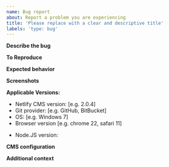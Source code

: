 ```yaml
---
name: Bug report
about: Report a problem you are experiencing
title: 'Please replace with a clear and descriptive title'
labels: 'type: bug'
---
```


<!--
If you are reporting a new issue, make sure that we do not have any duplicates already open. You can ensure this by searching the issue list for this repository. If there is a duplicate, please add a comment to the existing issue instead.

Please include as much of the information requested below as possible. If you fail to provide the requested information within 7 days, we cannot debug your issue and will close it. We will, however, reopen it if you later provide the information.

If you have an issue that can be shown visually, please provide a screenshot or GIF of the problem as well.
-->

**Describe the bug**
<!-- A clear and concise description of what the bug is. -->

**To Reproduce**
<!--
Steps to reproduce the behavior. For example:
1. Go to '...'
2. Click on '....'
3. Scroll down to '....'
4. See error
-->

**Expected behavior**
<!-- A clear and concise description of what you expected to happen. -->

**Screenshots**
<!-- If applicable, add screenshots to help explain your problem. -->

**Applicable Versions:**
<!--You can find the CMS version by checking your web browser's developer tools console while in the CMS. -->
 - Netlify CMS version: [e.g. 2.0.4]
 - Git provider: [e.g. GitHub, BitBucket]
 - OS: [e.g. Windows 7]
 - Browser version [e.g. chrome 22, safari 11]
<!-- If using NPM: -->
 - Node.JS version:

**CMS configuration**
<!-- Please link or paste your CMS `config.yml` here. -->


**Additional context**
<!-- Add any other context about the problem here. -->

